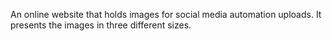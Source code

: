 An online website that holds images for social media automation uploads. It presents the images in three different sizes.
